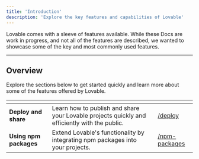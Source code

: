 ```yaml
---
title: 'Introduction'
description: 'Explore the key features and capabilities of Lovable'
---
```


Lovable comes with a sleeve of features available. While these Docs are work in progress, and not all of the features are described, we wanted to showcase some of the key and most commonly used features.

---

## Overview
Explore the sections below to get started quickly and learn more about some of the features offered by Lovable.

<table data-view="cards"><thead><tr><th></th><th></th><th data-hidden data-card-cover data-type="files"></th><th data-hidden data-card-target data-type="content-ref"></th></tr></thead><tbody><tr><td><strong>Deploy and share</strong> </td><td>Learn how to publish and share your Lovable projects quickly and efficiently with the public.</td><td></td><td><a href="/deploy.md">/deploy</a></td></tr><tr><td><strong>Using npm packages</strong> </td><td>Extend Lovable's functionality by integrating npm packages into your projects.</td><td></td><td><a href="/npm-packages.md">/npm-packages</a></td></tr></tbody></table>